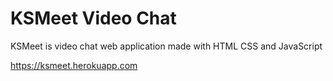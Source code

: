 # KSMeet Video Chat
<p>KSMeet is video chat web application made with HTML CSS and JavaScript</p>

https://ksmeet.herokuapp.com
